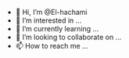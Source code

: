 - 👋 Hi, I’m @El-hachami
- 👀 I’m interested in ...
- 🌱 I’m currently learning ...
- 💞️ I’m looking to collaborate on ...
- 📫 How to reach me ...

<!---
El-hachami/El-hachami is a ✨ special ✨ repository because its `README.md` (this file) appears on your GitHub profile.
You can click the Preview link to take a look at your changes.
--->
